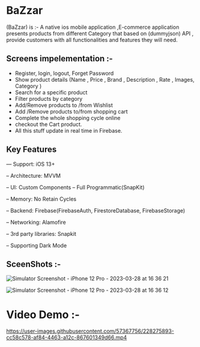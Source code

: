 # BaZzar
(BaZzar) is :-
A native ios mobile application ,E-commerce application presents products from different Category that based on (dummyjson) API , provide customers with all functionalities and features they will need.

## Screens impelementation :-
- Register, login, logout, Forget Password
- Show product details (Name , Price , Brand , Description , Rate , Images, Category )
- Search for a specific product
- Filter products by category
- Add/Remove products to /from Wishlist
- Add /Remove products to/from shopping cart
- Complete the whole shopping cycle online
-  checkout the Cart product.
-  All this stuff update in real time in Firebase.

## Key Features
— Support: iOS 13+

– Architecture: MVVM

– UI: Custom Components – Full Programmatic(SnapKit)

– Memory: No Retain Cycles

– Backend: Firebase(FirebaseAuth, FirestoreDatabase, FirebaseStorage)

– Networking: Alamofire

– 3rd party libraries: Snapkit

– Supporting Dark Mode


## SceenShots :-
![Simulator Screenshot - iPhone 12 Pro - 2023-03-28 at 16 36 21](https://user-images.githubusercontent.com/57367756/228284403-054f4562-10b8-4ce2-af15-b044ba16f580.png)

![Simulator Screenshot - iPhone 12 Pro - 2023-03-28 at 16 36 12](https://user-images.githubusercontent.com/57367756/228284527-dadff1ba-59d7-480d-ab26-bd1928b575d4.png)




# Video Demo :-
https://user-images.githubusercontent.com/57367756/228275893-cc58c578-af84-4463-a12c-867601349d66.mp4

